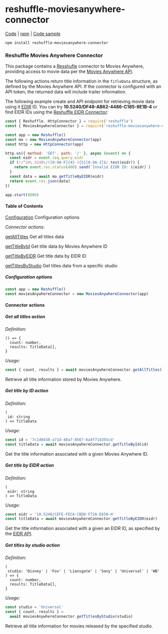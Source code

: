 # reshuffle-moviesanywhere-connector

[Code](https://github.com/reshufflehq/reshuffle-moviesanywhere-connector) |
[npm](https://www.npmjs.com/package/reshuffle-moviesanywhere-connector) |
[Code sample](https://github.com/reshufflehq/reshuffle-moviesanywhere-connector/examples)

`npm install reshuffle-moviesanywhere-connector`

### Reshuffle Movies Anywhere Connector

This package contains a [Resshufle](https://github.com/reshufflehq/reshuffle)
connector to Movies Anywhere, providing access to movie data per the
[Movies Anywhere API](https://api.moviesanywhere.com/v1/title/docs/index.html).

The following actions return title information in the `TitleData` structure,
as defined by the Movies Anywhere API. If the connector is configured with an
API token, the returned data will include trailer information.

The following example create and API endpoint for retrieving movie data using
it [EDIR](https://eidr.org) ID. You can try
**10.5240/DF48-AB62-4486-C185-9E1B-4** or find EIDR IDs using the
[Reshuffle EIDR Connector](https://github.com/reshufflehq/reshuffle-eidr-connector):

```js
const { Reshuffle, HttpConnector } = require('reshuffle')
const { MoviesAnywhereConnector } = require('reshuffle-moviesanywhere-connector')

const app = new Reshuffle()
const ma = new MoviesAnywhereConnector(app)
const http = new HttpConnector(app)

http.on({ method: 'GET', path: '/' }, async (event) => {
  const eidr = event.req.query.eidr
  if (!/^10\.5240\/([0-9A-F]{4}-){5}[0-9A-Z]$/.test(eidr)) {
    return event.res.status(400).send(`Invalid EIDR ID: ${eidr}`)
  }
  const data = await ma.getTitleByEIDR(eidr)
  return event.res.json(data)
})

app.start(8000)
```

#### Table of Contents

[Configuration](#configuration) Configuration options

_Connector actions_:

[getAllTitles](#getAllTitles) Get all titles data

[getTitleById](#getTitleById) Get title data by Movies Anywhere ID

[getTitleByEIDR](#getTitleByEIDR) Get title data by EIDR ID

[getTitlesByStudio](#getTitleByStudio) Get titles data from a specific studio

##### <a name="configuration"></a>Configuration options

```js
const app = new Reshuffle()
const moviesAnywhereConnector = new MoviesAnywhereConnector(app)
```

#### Connector actions

##### <a name="getAllTitles"></a>Get all titles action

_Definition:_

```
() => {
  count: number,
  results: TitleData[],
}
```

_Usage:_

```js
const { count, results } = await moviesAnywhereConnector.getAllTitles()
```

Retrieve all title information stored by Movies Anywhere.

##### <a name="getTitleById"></a>Get title by ID action

_Definition:_

```
(
 id: string
) => TitleData
```

_Usage:_

```js
const id = '7c1d0438-a71d-40a7-8567-6a4f714355cd'
const titleData = await moviesAnywhereConnector.getTitleById(id)
```

Get the title information associated with a given Movies Anywhere ID.

##### <a name="getTitleByEIDR"></a>Get title by EIDR action

_Definition:_

```
(
 eidr: string
) => TitleData
```

_Usage:_

```js
const eidr = '10.5240/CEFE-FECA-CBD0-F72A-E650-H'
const titleData = await moviesAnywhereConnector.getTitleByEIDR(eidr)
```

Get the title information associated with a given an EIDR ID, as specified by
the [EIDR API](http://eidr.org/documents/EIDR_2.1_REST_API.pdf).

##### <a name="getTitlesByStudio"></a>Get titles by studio action

_Definition:_

```
(
 studio: 'Disney' | 'Fox' | 'Lionsgate' | 'Sony' | 'Universal' | 'WB'
) => {
  count: number,
  results: TitleData[],
}
```

_Usage:_

```js
const studio = 'Universal'
const { count, results } =
  await moviesAnywhereConnector.getTitlesByStudio(studio)
```

Retrieve all title information for movies released by the specified studio.
